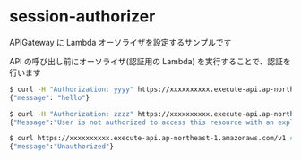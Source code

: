 # session-authorizer

APIGateway に Lambda オーソライザを設定するサンプルです

API の呼び出し前にオーソライザ(認証用の Lambda) を実行することで、認証を行います

```bash
$ curl -H "Authorization: yyyy" https://xxxxxxxxxx.execute-api.ap-northeast-1.amazonaws.com/v1
{"message": "hello"}

$ curl -H "Authorization: zzzz" https://xxxxxxxxxx.execute-api.ap-northeast-1.amazonaws.com/v1 # 403
{"Message":"User is not authorized to access this resource with an explicit deny"}

$ curl https://xxxxxxxxxx.execute-api.ap-northeast-1.amazonaws.com/v1 # 401
{"message":"Unauthorized"}
```
